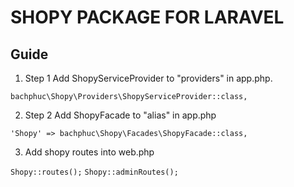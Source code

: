 # SHOPY PACKAGE FOR LARAVEL

## Guide
1. Step 1
Add ShopyServiceProvider to "providers" in app.php.

``bachphuc\Shopy\Providers\ShopyServiceProvider::class,``

2. Step 2
Add ShopyFacade to "alias" in app.php

``'Shopy' => bachphuc\Shopy\Facades\ShopyFacade::class,``

3. Add shopy routes into web.php

``Shopy::routes();``
``Shopy::adminRoutes();``